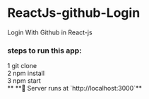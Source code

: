 # ReactJs-github-Login
Login With Github in React-js

<h3> steps to run this app:</h3>
1 git clone<br/>
2 npm install<br/>
3 npm start<br/>
** **🎉 Server runs at `http://localhost:3000`**